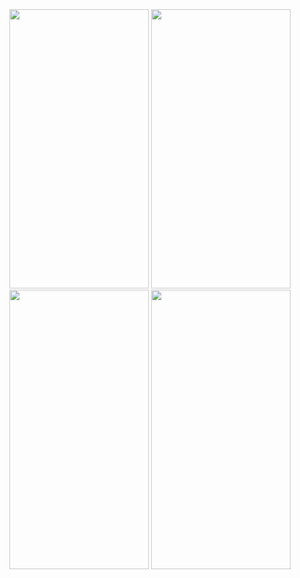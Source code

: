 

<img src= "https://user-images.githubusercontent.com/113818392/195589666-c084d2fd-be16-4c14-92af-ff92609e6aa7.jpg" height="500" width="250">
<img src= "https://user-images.githubusercontent.com/113818392/195589710-d270b4f1-4efc-4284-a19f-47d0942ecf55.jpg" height="500" width="250">

<img src= "https://user-images.githubusercontent.com/113818392/195589733-e28b0ddb-b4f1-4d31-a236-230c6f3f18f4.jpg" height="500" width="250">
<img src= "https://user-images.githubusercontent.com/113818392/195589748-9dfcb1ee-90f8-456e-9e2e-4756784c4098.jpg" height="500" width="250">
